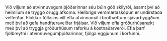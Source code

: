 Við viljum að atvinnuvegum þjóðarinnar séu búin góð skilyrði, ásamt því að heimilum sé tryggð örugg afkoma. Heilbrigð verðmætasköpun er undirstaða velferðar. Flokkur fólksins vill efla atvinnumál í brothættum sjávarbyggðum með því að gefa handfæraveiðar frjálsar. Við viljum efla gróðurhúsarækt með því að tryggja gróðurhúsum raforku á kostnaðarverði. Efla þarf fjölbreytni í atvinnuvegumþjóðarinnar, fjölga eggjunum í körfunni.